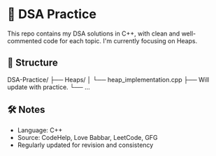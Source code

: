 # 🧠 DSA Practice

This repo contains my DSA solutions in C++, with clean and well-commented code for each topic. I'm currently focusing on Heaps.

## 📂 Structure

DSA-Practice/
├── Heaps/
│   └── heap_implementation.cpp
├── Will update with practice.
└── ...

## 🛠️ Notes

- Language: C++
- Source: CodeHelp, Love Babbar, LeetCode, GFG
- Regularly updated for revision and consistency
